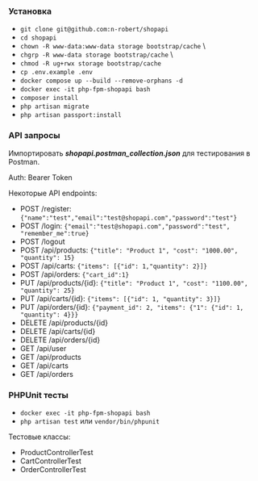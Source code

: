 ### Установка
- `git clone git@github.com:n-robert/shopapi`
- `cd shopapi`
- `chown -R www-data:www-data storage bootstrap/cache` \
- `chgrp -R www-data storage bootstrap/cache` \
- `chmod -R ug+rwx storage bootstrap/cache`
- `cp .env.example .env`
- `docker compose up --build --remove-orphans -d`
- `docker exec -it php-fpm-shopapi bash`
- `composer install`
- `php artisan migrate`
- `php artisan passport:install`

### API запросы
Импортировать _**shopapi.postman_collection.json**_ для тестирования в Postman.

Auth: Bearer Token

Некоторые API endpoints:
- POST /register: `{"name":"test","email":"test@shopapi.com","password":"test"}`
- POST /login: `{"email":"test@shopapi.com","password":"test", "remember_me":true}`
- POST /logout
- POST /api/products: `{"title": "Product 1", "cost": "1000.00", "quantity": 15}`
- POST /api/carts: `{"items": [{"id": 1,"quantity": 2}]}`
- POST /api/orders: `{"cart_id":1}`
- PUT /api/products/{id}: `{"title": "Product 1", "cost": "1100.00", "quantity": 25}`
- PUT /api/carts/{id}: `{"items": [{"id": 1, "quantity": 3}]}`
- PUT /api/orders/{id}: `{"payment_id": 2, "items": {"1": {"id": 1, "quantity": 4}}}`
- DELETE /api/products/{id}
- DELETE /api/carts/{id}
- DELETE /api/orders/{id}
- GET /api/user
- GET /api/products
- GET /api/carts
- GET /api/orders

### PHPUnit тесты
- `docker exec -it php-fpm-shopapi bash`
- `php artisan test` или `vendor/bin/phpunit`

Тестовые классы:
- ProductControllerTest
- CartControllerTest
- OrderControllerTest
